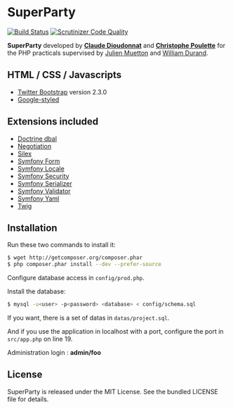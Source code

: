SuperParty
==========

[![Build Status](https://travis-ci.org/Totof6942/SuperParty.svg?branch=master)](https://travis-ci.org/Totof6942/SuperParty) [![Scrutinizer Code Quality](https://scrutinizer-ci.com/g/Totof6942/SuperParty/badges/quality-score.png?b=master)](https://scrutinizer-ci.com/g/Totof6942/SuperParty/?branch=master)

**SuperParty** developed by **[Claude Dioudonnat](https://github.com/claudusd)** and **[Christophe Poulette](https://github.com/Totof6942)** for the PHP practicals supervised by [Julien Muetton](https://github.com/themouette) and [William Durand](https://github.com/willdurand).

HTML / CSS / Javascripts
------------------------

* [Twitter Bootstrap](http://twitter.github.com/bootstrap/) version 2.3.0
* [Google-styled](https://github.com/todc/todc-bootstrap)

Extensions included
-------------------

* [Doctrine dbal](https://github.com/doctrine/dbal)
* [Negotiation](https://github.com/willdurand/Negotiation)
* [Silex](https://github.com/fabpot/Silex)
* [Symfony Form](https://github.com/symfony/Form)
* [Symfony Locale](https://github.com/symfony/Locale)
* [Symfony Security](https://github.com/symfony/Security)
* [Symfony Serializer](https://github.com/symfony/Serializer)
* [Symfony Validator](https://github.com/symfony/Validator)
* [Symfony Yaml](https://github.com/symfony/Yaml)
* [Twig](https://github.com/fabpot/Twig)

Installation
------------

Run these two commands to install it:

``` bash
$ wget http://getcomposer.org/composer.phar
$ php composer.phar install --dev --prefer-source
```

Configure database access in `config/prod.php`.

Install the database:

``` bash
$ mysql -u<user> -p<password> <database> < config/schema.sql
```

If you want, there is a set of datas in `datas/project.sql`.

And if you use the application in localhost with a port, configure the port in `src/app.php` on line 19.

Administration login : **admin/foo**

License
-------

SuperParty is released under the MIT License. See the bundled LICENSE file for details.

